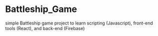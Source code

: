 # Battleship_Game
simple Battleship game project to learn scripting (Javascript), front-end tools (React), and back-end (Firebase)
